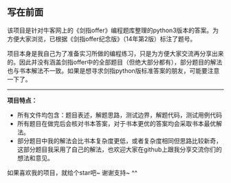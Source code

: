 ## 写在前面

该项目是针对牛客网上的《剑指offer》编程题库整理的python3版本的答案。为方便大家浏览，已根据《剑指offer纪念版》（14年第2版）标注了题号。

项目本身是我自己为了准备实习所做的编程练习，只是为方便大家交流再分享出来的。因此并没有涵盖剑指offer中的全部题目（但绝大部分都有），部分题目的解法也与书本解法不一致。如果是想寻求剑指python版标准答案的朋友，可能要注意一下了。

-------

**项目特点：**
+ 所有文件均包含：题目表述，解题思路，测试边界，解题代码，测试用例代码
+ 所有题目在做完后会核对书本答案，对于书本更优的答案均会采取书本最优解法。
+ 部分题目中我的解法会比书本复杂度更低，或者复杂度相同但思路比较新奇，这部分题目我采用了自己的解法，也欢迎大家在github上跟我分享交流你们的想法和意见。

如果喜欢我的项目，就给个star吧~
谢谢支持~ ^^
